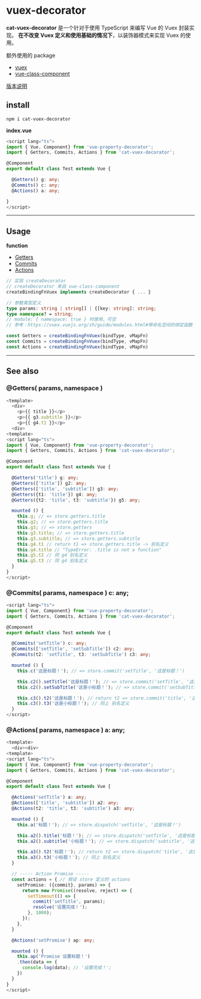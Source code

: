 # vuex-decorator
**cat-vuex-decorator** 是一个针对于使用 TypeScript 来编写 Vue 的 Vuex 封装实现。
**在不改变 Vuex 定义和使用基础的情况下**，以装饰器模式来实现 Vuex 的使用。

额外使用的 package
- [vuex](https://github.com/vuejs/vuex)
- [vue-class-component](https://github.com/vuejs/vue-class-component)

[版本说明](https://github.com/linxsbox/cat-vuex-decorator/blob/dev/README-Version.md)

## install

```bash
npm i cat-vuex-decorator
```

**index.vue**
```typescript
<script lang="ts">
import { Vue, Component} from 'vue-property-decorator';
import { Getters, Commits, Actions } from 'cat-vuex-decorator';

@Component
export default class Test extends Vue {

  @Getters() g: any;
  @Commits() c: any;
  @Actions() a: any;

}
</script>
```

---

## Usage
**function**
- [Getters](#Getters)
- [Commits](#Commits)
- [Actions](#Actions)

```ts
// 实现 createDecorator
// createDecorator 来自 vue-class-component
createBindingFnVuex implements createDecorator { ... }

// 参数类型定义
type params: string | string[] | {[key: string]: string;
type namespace? = string;
// module: { namespace: true } 时使用，可空
// 参考：https://vuex.vuejs.org/zh/guide/modules.html#带命名空间的绑定函数

const Getters = createBindingFnVuex(bindType, vMapFn)
const Commits = createBindingFnVuex(bindType, vMapFn)
const Actions = createBindingFnVuex(bindType, vMapFn)
```

---

## See also

### <a id="Getters"></a> @Getters( params, namespace )

```typescript
<template>
  <div>
    <p>{{ title }}</p>
    <p>{{ g3.subtitle }}</p>
    <p>{{ g4.t1 }}</p>
  <div>
<template>
<script lang="ts">
import { Vue, Component} from 'vue-property-decorator';
import { Getters, Commits, Actions } from 'cat-vuex-decorator';

@Component
export default class Test extends Vue {

  @Getters('title') g: any;
  @Getters(['title']) g2: any;
  @Getters(['title', 'subtitle']) g3: any;
  @Getters({t1: 'title'}) g4: any;
  @Getters({t2: 'title', t3: 'subtitle'}) g5: any;

  mounted () {
    this.g; // => store.getters.title
    this.g2; // => store.getters.title
    this.g3; // => store.getters
    this.g3.title; // => store.getters.title
    this.g3.subtitle; // => store.getters.subtitle
    this.g4.t1 // return t1 => store.getters.title -> 别名定义
    this.g4.title // "TypeError: .title is not a function"
    this.g5.t2 // 同 g4 别名定义
    this.g5.t3 // 同 g4 别名定义
  }
}
</script>
```

### <a id="Commits"></a> @Commits( params, namespace ) c: any;

```typescript
<script lang="ts">
import { Vue, Component} from 'vue-property-decorator';
import { Getters, Commits, Actions } from 'cat-vuex-decorator';

@Component
export default class Test extends Vue {

  @Commits('setTitle') c: any;
  @Commits(['setTitle', 'setSubTitle']) c2: any;
  @Commits(t2: 'setTitle', t3: 'setSubTitle') c3: any;

  mounted () {
    this.c('这是标题！'); // => store.commit('setTitle', '这是标题！')

    this.c2().setTitle('这是标题！'); // => store.commit('setTitle', '这是标题！')
    this.c2().setSubTitle('这是小标题！'); // => store.commit('setSubTitle', '这是小标题！')

    this.c3().t2('这是标题！'); // return t2 => store.commit('title', '这是标题！') -> 别名定义
    this.c3().t3('这是小标题！'); // 同上 别名定义
  }
</script>
```

### <a id="Actions"></a> @Actions( params, namespace ) a: any;

```typescript
<template>
  <div><div>
<template>
<script lang="ts">
import { Vue, Component} from 'vue-property-decorator';
import { Getters, Commits, Actions } from 'cat-vuex-decorator';

@Component
export default class Test extends Vue {

  @Actions('setTitle') a: any;
  @Actions(['title', 'subtitle']) a2: any;
  @Actions(t2: 'title', t3: 'subtitle') a3: any;

  mounted () {
    this.a('标题！'); // => store.dispatch('setTitle', '这是标题！')

    this.a2().title('标题！'); // => store.dispatch('setTitle', '这是标题！')
    this.a2().subtitle('小标题！'); // => store.dispatch('subtitle', '这是标题！')

    this.a3().t2('标题！'); // return t2 => store.dispatch('title', '这是标题！') -> 别名定义
    this.a3().t3('小标题！'); // 同上 别名定义
  }

  // ----- Action Promise -----
  const actions = { // 假设 store 定义的 actions
    setPromise: ({commit}, params) => {
      return new Promise((resolve, reject) => {
        setTimeout(() => {
          commit('setTitle', params);
          resolve('设置完成！');
        }, 1000);
      });
    },
  }

  @Actions('setPromise') ap: any;

  mounted () {
    this.ap('Promise 设置标题！')
    .then(data => {
      console.log(data); // '设置完成！'; 
    })
  }
}
</script>
```